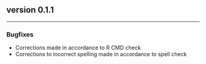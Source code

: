 ## version 0.1.1

---


### Bugfixes

- Corrections made in accordance to R CMD check
- Corrections to incorrect spelling made in accordance to spell check



